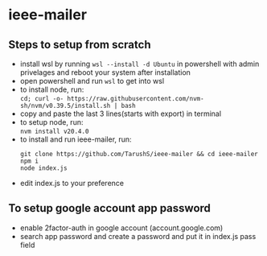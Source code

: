 # ieee-mailer
## Steps to setup from scratch
- install wsl by running `wsl --install -d Ubuntu` in powershell with admin privelages and reboot your system after installation
- open powershell and run `wsl` to get into wsl
- to install node, run: <br>
`cd; curl -o- https://raw.githubusercontent.com/nvm-sh/nvm/v0.39.5/install.sh | bash`
- copy and paste the last 3 lines(starts with export) in terminal
- to setup node, run: <br>
`nvm install v20.4.0`
- to install and run ieee-mailer, run:
  ```
  git clone https://github.com/TarushS/ieee-mailer && cd ieee-mailer
  npm i
  node index.js
  ```
- edit index.js to your preference

## To setup google account app password
- enable 2factor-auth in google account (account.google.com)
- search app password and create a password and put it in index.js pass field
